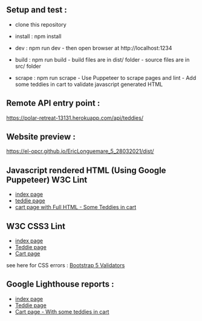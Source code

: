 ## Setup and test :

- clone this repository

- install : npm install

- dev : npm run dev - then open browser at http://localhost:1234

- build : npm run build - build files are in dist/ folder - source files are in src/ folder

- scrape : npm run scrape - Use Puppeteer to scrape pages and lint - Add some teddies in cart to validate javascript generated HTML


## Remote API entry point :
https://polar-retreat-13131.herokuapp.com/api/teddies/

## Website preview :
https://el-opcr.github.io/EricLonguemare_5_28032021/dist/

## Javascript rendered HTML (Using Google Puppeteer) W3C Lint

* [index page](https://validator.w3.org/nu/?showsource=yes&showoutline=yes&showimagereport=yes&doc=https%3A%2F%2Fel-opcr.github.io%2FEricLonguemare_5_28032021%2Ftests%2Findex.html)
* [teddie page](https://validator.w3.org/nu/?showsource=yes&showoutline=yes&showimagereport=yes&doc=https%3A%2F%2Fel-opcr.github.io%2FEricLonguemare_5_28032021%2Ftests%2Fteddie.html)
* [cart page with Full HTML - Some Teddies in cart](https://validator.w3.org/nu/?showsource=yes&showoutline=yes&showimagereport=yes&doc=https%3A%2F%2Fel-opcr.github.io%2FEricLonguemare_5_28032021%2Ftests%2Fcart.html)

## W3C CSS3 Lint

* [index page](https://jigsaw.w3.org/css-validator/validator?uri=https%3A%2F%2Fel-opcr.github.io%2FEricLonguemare_5_28032021%2Fdist%2F&profile=css3svg&usermedium=all&warning=1&vextwarning=&lang=fr)
* [Teddie page](https://jigsaw.w3.org/css-validator/validator?uri=https%3A%2F%2Fel-opcr.github.io%2FEricLonguemare_5_28032021%2Fdist%2Fteddy.html%3Fid%3D5beaa8bf1c9d440000a57d94&profile=css3svg&usermedium=all&warning=1&vextwarning=&lang=fr)
* [Cart page](https://jigsaw.w3.org/css-validator/validator?uri=https%3A%2F%2Fel-opcr.github.io%2FEricLonguemare_5_28032021%2Fdist%2Fpanier.html%3Fpanier&profile=css3svg&usermedium=all&warning=1&vextwarning=&lang=fr)

see here for CSS errors : [Bootstrap 5 Validators](https://getbootstrap.com/docs/5.0/getting-started/browsers-devices/#validators)
 
## Google Lighthouse reports :
 
* [index page](https://googlechrome.github.io/lighthouse/viewer/?gist=11444c4ef812893fe9d83eef34e1745a)
* [Teddie page](https://googlechrome.github.io/lighthouse/viewer/?gist=8e2239966213282eb71f252da05f3b0a)
* [Cart page - With some teddies in cart](https://googlechrome.github.io/lighthouse/viewer/?gist=f795a8e915d31dffe9b676a32d55e942)


